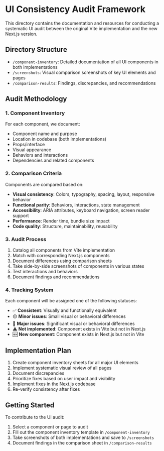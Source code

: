 # UI Consistency Audit Framework

This directory contains the documentation and resources for conducting a systematic UI audit between the original Vite implementation and the new Next.js version.

## Directory Structure

- `/component-inventory`: Detailed documentation of all UI components in both implementations
- `/screenshots`: Visual comparison screenshots of key UI elements and pages
- `/comparison-results`: Findings, discrepancies, and recommendations

## Audit Methodology

### 1. Component Inventory

For each component, we document:

- Component name and purpose
- Location in codebase (both implementations)
- Props/interface
- Visual appearance
- Behaviors and interactions
- Dependencies and related components

### 2. Comparison Criteria

Components are compared based on:

- **Visual consistency**: Colors, typography, spacing, layout, responsive behavior
- **Functional parity**: Behaviors, interactions, state management
- **Accessibility**: ARIA attributes, keyboard navigation, screen reader support
- **Performance**: Render time, bundle size impact
- **Code quality**: Structure, maintainability, reusability

### 3. Audit Process

1. Catalog all components from Vite implementation
2. Match with corresponding Next.js components
3. Document differences using comparison sheets
4. Take side-by-side screenshots of components in various states
5. Test interactions and behaviors
6. Document findings and recommendations

### 4. Tracking System

Each component will be assigned one of the following statuses:

- ✅ **Consistent**: Visually and functionally equivalent
- 🟡 **Minor issues**: Small visual or behavioral differences
- 🔴 **Major issues**: Significant visual or behavioral differences
- ⚠️ **Not implemented**: Component exists in Vite but not in Next.js
- 🆕 **New component**: Component exists in Next.js but not in Vite

## Implementation Plan

1. Create component inventory sheets for all major UI elements
2. Implement systematic visual review of all pages
3. Document discrepancies
4. Prioritize fixes based on user impact and visibility
5. Implement fixes in the Next.js codebase
6. Re-verify consistency after fixes

## Getting Started

To contribute to the UI audit:

1. Select a component or page to audit
2. Fill out the component inventory template in `/component-inventory`
3. Take screenshots of both implementations and save to `/screenshots`
4. Document findings in the comparison sheet in `/comparison-results` 